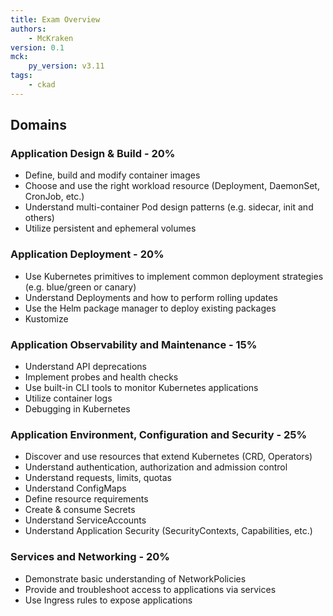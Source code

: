 ```yaml
---
title: Exam Overview
authors:
    - McKraken
version: 0.1
mck:
    py_version: v3.11
tags:
    - ckad
---
```


## Domains

### Application Design & Build - 20%

- Define, build and modify container images
- Choose and use the right workload resource (Deployment, DaemonSet, CronJob, etc.)
- Understand multi-container Pod design patterns (e.g. sidecar, init and others)
- Utilize persistent and ephemeral volumes

### Application Deployment - 20%

- Use Kubernetes primitives to implement common deployment strategies (e.g. blue/green or canary)
- Understand Deployments and how to perform rolling updates
- Use the Helm package manager to deploy existing packages
- Kustomize

### Application Observability and Maintenance - 15%

- Understand API deprecations
- Implement probes and health checks
- Use built-in CLI tools to monitor Kubernetes applications
- Utilize container logs
- Debugging in Kubernetes

### Application Environment, Configuration and Security - 25%

- Discover and use resources that extend Kubernetes (CRD, Operators)
- Understand authentication, authorization and admission control
- Understand requests, limits, quotas
- Understand ConfigMaps
- Define resource requirements
- Create & consume Secrets
- Understand ServiceAccounts
- Understand Application Security (SecurityContexts, Capabilities, etc.)

### Services and Networking - 20%

- Demonstrate basic understanding of NetworkPolicies
- Provide and troubleshoot access to applications via services
- Use Ingress rules to expose applications
